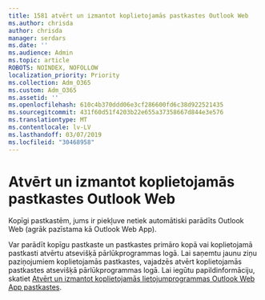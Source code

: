 ```yaml
---
title: 1581 atvērt un izmantot koplietojamās pastkastes Outlook Web
ms.author: chrisda
author: chrisda
manager: serdars
ms.date: ''
ms.audience: Admin
ms.topic: article
ROBOTS: NOINDEX, NOFOLLOW
localization_priority: Priority
ms.collection: Adm_O365
ms.custom: Adm_O365
ms.assetid: ''
ms.openlocfilehash: 610c4b370ddd06e3cf286600fd6c38d922521435
ms.sourcegitcommit: 431f60d51f4203b22e655a37358667d844e3e576
ms.translationtype: MT
ms.contentlocale: lv-LV
ms.lasthandoff: 03/07/2019
ms.locfileid: "30468958"
---
```

# <a name="open-and-use-a-shared-mailbox-in-outlook-on-the-web"></a>Atvērt un izmantot koplietojamās pastkastes Outlook Web

Kopīgi pastkastēm, jums ir piekļuve netiek automātiski parādīts Outlook Web (agrāk pazīstama kā Outlook Web App).

Var parādīt kopīgu pastkaste un pastkastes primāro kopā vai koplietojamā pastkasti atvērtu atsevišķā pārlūkprogrammas logā. Lai saņemtu jaunu ziņu paziņojumiem koplietojamās pastkastes, vajadzēs atvērt koplietojamās pastkastes atsevišķā pārlūkprogrammas logā. Lai iegūtu papildinformāciju, skatiet [Atvērt un izmantot koplietojamās lietojumprogrammas Outlook Web App pastkastes](https://support.office.com/article/BC127866-42BE-4DE7-92AE-1EF2F787FD5C).